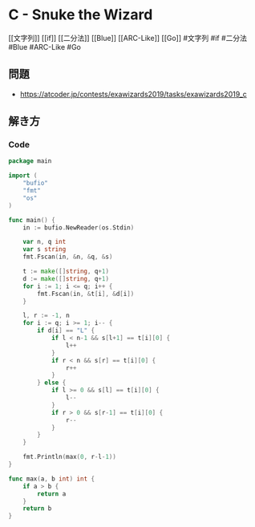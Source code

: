 # C - Snuke the Wizard
[[文字列]] [[if]] [[二分法]] [[Blue]] [[ARC-Like]] [[Go]]
#文字列 #if #二分法 #Blue #ARC-Like #Go 

## 問題
- https://atcoder.jp/contests/exawizards2019/tasks/exawizards2019_c

## 解き方
### Code
```go
package main

import (
	"bufio"
	"fmt"
	"os"
)

func main() {
	in := bufio.NewReader(os.Stdin)

	var n, q int
	var s string
	fmt.Fscan(in, &n, &q, &s)

	t := make([]string, q+1)
	d := make([]string, q+1)
	for i := 1; i <= q; i++ {
		fmt.Fscan(in, &t[i], &d[i])
	}

	l, r := -1, n
	for i := q; i >= 1; i-- {
		if d[i] == "L" {
			if l < n-1 && s[l+1] == t[i][0] {
				l++
			}
			if r < n && s[r] == t[i][0] {
				r++
			}
		} else {
			if l >= 0 && s[l] == t[i][0] {
				l--
			}
			if r > 0 && s[r-1] == t[i][0] {
				r--
			}
		}
	}

	fmt.Println(max(0, r-l-1))
}

func max(a, b int) int {
	if a > b {
		return a
	}
	return b
}
```
